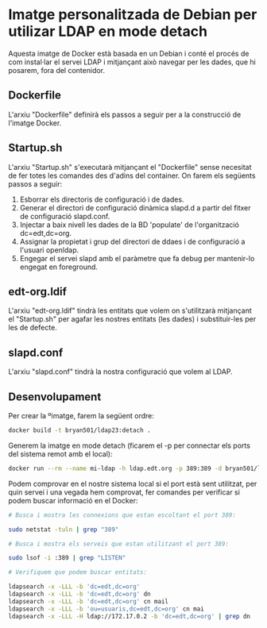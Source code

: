 # Imatge personalitzada de Debian per utilizar LDAP en mode detach

Aquesta imatge de Docker està basada en un Debian i conté el procés de com instal·lar el servei
LDAP i mitjançant això navegar per les dades, que hi posarem, fora del contenidor.

## Dockerfile

L'arxiu "Dockerfile" definirà els passos a seguir per a la construcció de l'imatge Docker.

## Startup.sh

L'arxiu "Startup.sh" s'executarà mitjançant el "Dockerfile" sense necesitat de fer totes les comandes
des d'adins del container. On farem els següents passos a seguir:

1) Esborrar els directoris de configuració i de dades.
2) Generar el directori de configuració dinàmica slapd.d a partir del fitxer de configuració slapd.conf.
3) Injectar a baix nivell les dades de la BD 'populate' de l'organització dc=edt,dc=org.
4) Assignar la propietat i grup del directori de ddaes i de configuració a l'usuari openldap.
5) Engegar el servei slapd amb el paràmetre que fa debug per mantenir-lo engegat en foreground.

## edt-org.ldif

L'arxiu "edt-org.ldif" tindrà les entitats que volem on  s'utilitzarà mitjançant el "Startup.sh" 
per agafar les nostres entitats (les dades) i substituir-les per les de defecte.

## slapd.conf

L'arxiu "slapd.conf" tindrà la nostra configuració que volem al LDAP.

## Desenvolupament

Per crear la ºimatge, farem la següent ordre:
```bash
docker build -t bryan501/ldap23:detach .
```
Generem la imatge en mode detach (ficarem el -p per connectar els ports del sistema remot amb el local):
```bash
docker run --rm --name mi-ldap -h ldap.edt.org -p 389:389 -d bryan501/ldap23:detach
```
Podem comprovar en el nostre sistema local si el port està sent utilitzat, per quin servei i una vegada
hem comprovat, fer comandes per verificar si podem buscar informació en el Docker:
```bash
# Busca i mostra les connexions que estan escoltant el port 389:

sudo netstat -tuln | grep "389"

# Busca i mostra els serveis que estan utilitzant el port 389:

sudo lsof -i :389 | grep "LISTEN"

# Verifiquem que podem buscar entitats:

ldapsearch -x -LLL -b 'dc=edt,dc=org'
ldapsearch -x -LLL -b 'dc=edt,dc=org' dn
ldapsearch -x -LLL -b 'dc=edt,dc=org' cn mail
ldapsearch -x -LLL -b 'ou=usuaris,dc=edt,dc=org' cn mai
ldapsearch -x -LLL -H ldap://172.17.0.2 -b 'dc=edt,dc=org' | grep dn
```

